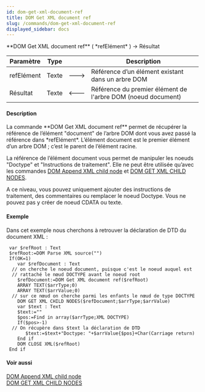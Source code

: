 ```yaml
---
id: dom-get-xml-document-ref
title: DOM Get XML document ref
slug: /commands/dom-get-xml-document-ref
displayed_sidebar: docs
---
```


<!--REF #_command_.DOM Get XML document ref.Syntax-->**DOM Get XML document ref** ( *refElément* ) -> Résultat<!-- END REF-->
<!--REF #_command_.DOM Get XML document ref.Params-->
| Paramètre | Type |  | Description |
| --- | --- | --- | --- |
| refElément | Texte | &#x1F852; | Référence d’un élément existant dans un arbre DOM |
| Résultat | Texte | &#x1F850; | Référence du premier élément de l'arbre DOM (noeud document) |

<!-- END REF-->

#### Description 

<!--REF #_command_.DOM Get XML document ref.Summary-->La commande **DOM Get XML document ref** permet de récupérer la référence de l’élément "document" de l’arbre DOM dont vous avez passé la référence dans *refElément*.<!-- END REF--> L’élément document est le premier élément d’un arbre DOM ; c’est le parent de l’élément racine. 

La référence de l’élément document vous permet de manipuler les noeuds "Doctype" et "Instructions de traitement". Elle ne peut être utilisée qu’avec les commandes [DOM Append XML child node](dom-append-xml-child-node.md) et [DOM GET XML CHILD NODES](dom-get-xml-child-nodes.md).

A ce niveau, vous pouvez uniquement ajouter des instructions de traitement, des commentaires ou remplacer le noeud Doctype. Vous ne pouvez pas y créer de noeud CDATA ou texte. 

#### Exemple 

Dans cet exemple nous cherchons à retrouver la déclaration de DTD du document XML :

```4d
 var $refRoot : Text
 $refRoot:=DOM Parse XML source("")
 If(OK=1)
    var $refDocument : Text
  // on cherche le noeud document, puisque c'est le noeud auquel est
  // rattaché le nœud DOCTYPE avant le noeud root
    $refDocument:=DOM Get XML document ref($refRoot)
    ARRAY TEXT($arrType;0)
    ARRAY TEXT($arrValue;0)
  // sur ce nœud on cherche parmi les enfants le nœud de type DOCTYPE
    DOM GET XML CHILD NODES($refDocument;$arrType;$arrValue)
    var $text : Text
    $text:=""
    $pos:=Find in array($arrType;XML DOCTYPE)
    If($pos>-1)
  // On récupère dans $text la déclaration de DTD
       $text:=$text+"Doctype: "+$arrValue{$pos}+Char(Carriage return)
    End if
    DOM CLOSE XML($refRoot)
 End if
```

#### Voir aussi 

[DOM Append XML child node](dom-append-xml-child-node.md)  
[DOM GET XML CHILD NODES](dom-get-xml-child-nodes.md)  